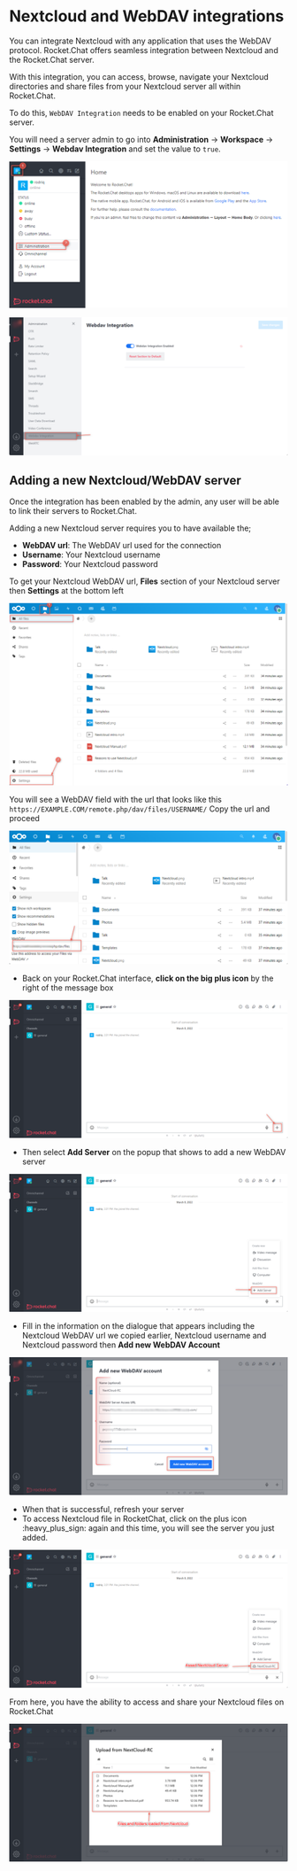 # Nextcloud and WebDAV integrations

You can integrate Nextcloud with any application that uses the WebDAV protocol. Rocket.Chat offers seamless integration between Nextcloud and the Rocket.Chat server.

With this integration, you can access, browse, navigate your Nextcloud directories and share files from your Nextcloud server all within Rocket.Chat.

To do this,  `WebDAV Integration` needs to be enabled on your Rocket.Chat server.&#x20;

You will need a server admin to go into **Administration** -> **Workspace** -> **Settings** -> **Webdav Integration** and set the value to `true`.

![](<../../../../.gitbook/assets/administration >)

![](<../../../../.gitbook/assets/image (678) (1).png>)

## Adding a new Nextcloud/WebDAV server

Once the integration has been enabled by the admin, any user will be able to link their servers to Rocket.Chat.

Adding a new Nextcloud server requires you to have available the;

* **WebDAV url**: The WebDAV url used for the connection
* **Username**: Your Nextcloud username
* **Password**: Your Nextcloud password

To get your Nextcloud WebDAV url, **Files** section of your Nextcloud server then **Settings** at the bottom left

![](<../../../../.gitbook/assets/image (670).png>)

You will see a WebDAV field with the url that looks like this `https://EXAMPLE.COM/remote.php/dav/files/USERNAME/` Copy the url and proceed

![](<../../../../.gitbook/assets/image (658) (1).png>)

* Back on your Rocket.Chat interface, **click on the big plus icon** by the right of the message box

![](<../../../../.gitbook/assets/image (690) (1).png>)

* Then select **Add Server** on the popup that shows to add a new WebDAV server

![](<../../../../.gitbook/assets/image (647) (1) (1).png>)

* Fill in the information on the dialogue that appears including the Nextcloud WebDAV url we copied earlier, Nextcloud username and Nextcloud password then **Add new WebDAV Account**

![](<../../../../.gitbook/assets/image (670) (1).png>)

* When that is successful, refresh your server
* To access Nextcloud file in RocketChat, click on the plus icon :heavy\_plus\_sign: again and this time, you will see the server you just added.&#x20;

![](<../../../../.gitbook/assets/image (677) (1) (1) (1).png>)

From here, you have the ability to access and share your Nextcloud files on Rocket.Chat

![](<../../../../.gitbook/assets/image (672).png>)
